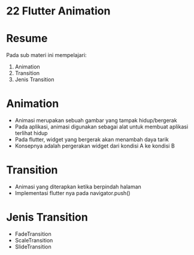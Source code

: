 # 22 Flutter Animation

# Resume
Pada sub materi ini mempelajari:
1. Animation
2. Transition
3. Jenis Transition

# Animation
- Animasi merupakan sebuah gambar yang tampak hidup/bergerak
- Pada aplikasi, animasi digunakan sebagai alat untuk membuat aplikasi terlihat hidup
- Pada flutter, widget yang bergerak akan menambah daya tarik
- Konsepnya adalah pergerakan widget dari kondisi A ke kondisi B

# Transition
- Animasi yang diterapkan ketika berpindah halaman
- Implementasi flutter nya pada navigator.push()

# Jenis Transition
- FadeTransition
- ScaleTransition
- SlideTransition